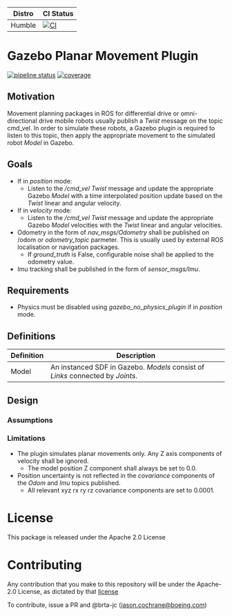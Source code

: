 | Distro | CI Status                                                                                                                                                                                       |
| ------ | ----------------------------------------------------------------------------------------------------------------------------------------------------------------------------------------------- |
| Humble | [![CI](https://github.com/Boeing/gazebo_planar_move_plugin/actions/workflows/main.yml/badge.svg?branch=humble)](https://github.com/Boeing/gazebo_planar_move_plugin/actions/workflows/main.yml) |

# Gazebo Planar Movement Plugin

[![pipeline status](https://git.web.boeing.com/robotics/ros/gazebo_planar_move_plugin/badges/master/pipeline.svg)](https://git.web.boeing.com/robotics/ros/gazebo_planar_move_plugin/commits/master)
[![coverage](https://git.web.boeing.com/robotics/ros/gazebo_planar_move_plugin/badges/master/coverage.svg)](https://git.web.boeing.com/robotics/ros/gazebo_planar_move_plugin/commits/master)

## Motivation

Movement planning packages in ROS for differential drive or omni-directional drive mobile robots usually publish a _Twist_ message on the topic cmd_vel.
In order to simulate these robots, a Gazebo plugin is required to listen to this topic, then apply the appropriate movement to the simulated robot _Model_ in Gazebo.

## Goals

- If in _position_ mode:
  - Listen to the _/cmd_vel_ _Twist_ message and update the appropriate Gazebo _Model_ with a time interpolated position update based on the _Twist_ linear and angular velocity.
- If in _velocity_ mode:
  - Listen to the _/cmd_vel_ _Twist_ message and update the appropriate Gazebo _Model_ velocities with the _Twist_ linear and angular velocities.
- Odometry in the form of _nav_msgs/Odometry_ shall be published on /odom or _odometry_topic_ parmeter. This is usually used by external ROS localisation or navigation packages.
  - If _ground_truth_ is False, configurable noise shall be applied to the odometry value.
- Imu tracking shall be published in the form of _sensor_msgs/Imu_.

## Requirements

- Physics must be disabled using _gazebo_no_physics_plugin_ if in _position_ mode.

## Definitions

| Definition | Description                                                                    |
| ---------- | ------------------------------------------------------------------------------ |
| Model      | An instanced SDF in Gazebo. _Models_ consist of _Links_ connected by _Joints_. |

## Design

### Assumptions

### Limitations

- The plugin simulates planar movements only. Any Z axis components of velocity shall be ignored.
  - The model position Z component shall always be set to 0.0.
- Position uncertainty is not reflected in the _covariance_ components of the _Odom_ and _Imu_ topics published.
  - All relevant xyz rx ry rz covariance components are set to 0.0001.

# License

This package is released under the Apache 2.0 License

# Contributing

Any contribution that you make to this repository will
be under the Apache-2.0 License, as dictated by that
[license](http://www.apache.org/licenses/LICENSE-2.0)

To contribute, issue a PR and @brta-jc (jason.cochrane@boeing.com)
